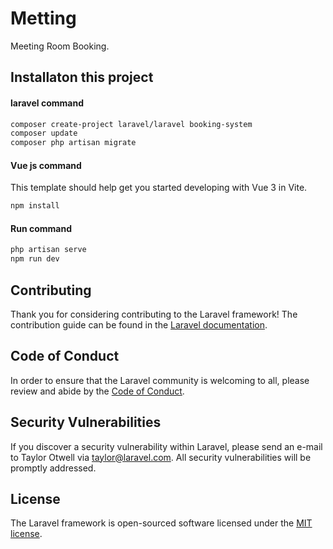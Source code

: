 # Metting
Meeting Room Booking.

## Installaton this project
#### laravel command
```sh
composer create-project laravel/laravel booking-system
composer update
composer php artisan migrate
```

#### Vue js command
This template should help get you started developing with Vue 3 in Vite.
```sh
npm install

```

#### Run command
```sh
php artisan serve
npm run dev

```
## Contributing

Thank you for considering contributing to the Laravel framework! The contribution guide can be found in the [Laravel documentation](https://laravel.com/docs/contributions).

## Code of Conduct

In order to ensure that the Laravel community is welcoming to all, please review and abide by the [Code of Conduct](https://laravel.com/docs/contributions#code-of-conduct).

## Security Vulnerabilities

If you discover a security vulnerability within Laravel, please send an e-mail to Taylor Otwell via [taylor@laravel.com](mailto:taylor@laravel.com). All security vulnerabilities will be promptly addressed.

## License

The Laravel framework is open-sourced software licensed under the [MIT license](https://opensource.org/licenses/MIT).
